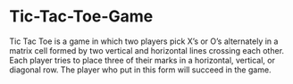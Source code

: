 # Tic-Tac-Toe-Game
Tic Tac Toe is a game in which two players pick X’s or O’s alternately in a matrix cell formed by two vertical and horizontal lines crossing each other. Each player tries to place three of their marks in a horizontal, vertical, or diagonal row. The player who put in this form will succeed in the game. 
